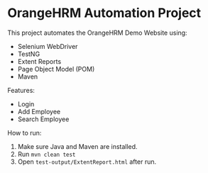 # OrangeHRM Automation Project

This project automates the OrangeHRM Demo Website using:
- Selenium WebDriver
- TestNG
- Extent Reports
- Page Object Model (POM)
- Maven

Features:
- Login
- Add Employee
- Search Employee

How to run:
1. Make sure Java and Maven are installed.
2. Run `mvn clean test`
3. Open `test-output/ExtentReport.html` after run.
